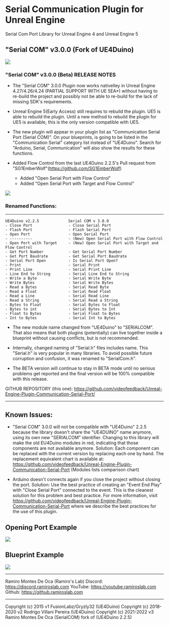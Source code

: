 # Serial Communication Plugin for Unreal Engine
Serial Com Port Library for Unreal Engine 4 and Unreal Engine 5
## "Serial COM" v3.0.0 (Fork of UE4Duino)


[![](https://github.com/videofeedback/Unreal-Engine-Plugin-Communication-Serial-Port/blob/main/SerialCOM/images/serial_com_fork_01.png)](https://github.com/videofeedback/Unreal-Engine-Plugin-Communication-Serial-Port/blob/main/SerialCOM/images/serial_com_fork_01.png)




### "Serial COM" v3.0.0 (Beta) RELEASE NOTES

- The "Serial COM" 3.0.0 Plugin now works nativelley in Unreal Engine 4.27/4.26/4.24 (PARTIAL SUPPORT WITH UE 5EA*) without having to re-build the project and possibly not be able to re-build for the lack of missing SDK's requirements. 
* Unreal Engine 5(Early Access) still requires to rebuild the plugin. UE5 is able to rebuild the plugin. Until a new method to rebuild the plugin for UE5 is available, this is the only version compatible with UE5.

- The new plugin will appear in your plugin list as "Communication Serial Port (Serial COM)". On your blueprints, is going to be listed in the "Communication Serial" category list instead of "UE4Duino". Search for "Arduino, Serial, Communication" will also show the results for these functions. 

- Added Flow Control from the last UE4Duino 2.2.5's Pull request from "SG1EmberWolf"(https://github.com/SG1EmberWolf) 
	- Added "Open Serial Port with Flow Control"
	- Added "Open Serial Port with Target and Flow Control"


[![](https://github.com/videofeedback/Unreal-Engine-Plugin-Communication-Serial-Port/blob/main/SerialCOM/images/serialcom_list_of_functions.png)](https://github.com/videofeedback/Unreal-Engine-Plugin-Communication-Serial-Port/blob/main/SerialCOM/images/serialcom_list_of_functions.png)



### Renamed Functions:
-----------------------------------------------------------------------------------
	UE4Duino v2.2.5				Serial COM v 3.0.0
	- Close Port 				- Close Serial Port
	- Flash Port 				- Flash Serial Port
	- Open Port 				- Open Serial Port
	- ----------				- (New) Open Serial Port with Flow Control
	- Open Port with Target		- (New) Open Serial Port with Target and Flow Control
	- Get Port Number			- Get Serial Port Number
	- Get Port Baudrate			- Get Serial Port Baudrate
	- Serial Port Open			- Is Serial Port Open?
	- Print 					- Serial Print
	- Print Line				- Serial Print Line
	- Line End to String		- Serial Line End to String
	- Write a Byte				- Serial Write Byte
	- Write Bytes				- Serial Write Bytes
	- Read a Bytes				- Serial Read Byte
	- Read a Float				- Serial Read Float
	- Read a Line				- Serial Read Line
	- Read a String				- Serial Read a String
	- Bytes to Float			- Serial Bytes to Float
	- Bytes to int 				- Serial Bytes to Int
	- Float to Bytes			- Serial Float to Bytes
	- Int to Bytes				- Serial Int to Bytes
  
  
  - The new module name changed from "UE4Duino" to "SERIALCOM". That also means that both plugins (potentially) can live together inside a blueprint without causing conflicts, but is not recommended.

- Internally, changed naming of "Serial.h" files includes name. This "Serial.h" is very popular in many libraries. To avoid possible future corruption and confusion, it was renamed to "SerialCom.h".

- The BETA version will continue to stay in BETA mode until no serious problems get reported and the final version will be 100% compatible with this release.

GITHUB REPOSITORY (this one): https://github.com/videofeedback/Unreal-Engine-Plugin-Communication-Serial-Port/

-----------------------------------------------------------------------------------------------------

Known Issues:
----------------------------

- "Serial COM" 3.0.0 will not be compatible with "UE4Duino" 2.2.5 because the library doesn't share the "UE4DUINO" name anymore, using its own new "SERIALCOM" identifier. Changing to this library will make the old EU4Duino modules in red, indicating that those components are not available anymore.
Solution: Each component can be replaced with the current version by replacing each one by hand. The replacement equivalent chart is available at:
https://github.com/videofeedback/Unreal-Engine-Plugin-Communication-Serial-Port  (Modules lists comparison chart)

- Arduino doesn't connects again if you close the project without closing the port.
Solution:  Use the best practice of creating an "Event End Play" with "Close Serial Port" connected to the event. This is the cleanest solution for this problem and best practice. 
For more information, visit https://github.com/videofeedback/Unreal-Engine-Plugin-Communication-Serial-Port where we describe the best practices for the use of this plugin.



## Opening Port Example

[![](https://github.com/videofeedback/Unreal-Engine-Plugin-Communication-Serial-Port/blob/main/SerialCOM/images/serialcom_opening_port_example.png)](https://github.com/videofeedback/Unreal-Engine-Plugin-Communication-Serial-Port/blob/main/SerialCOM/images/serialcom_opening_port_example.png)



## Blueprint Example

[![](https://github.com/videofeedback/Unreal-Engine-Plugin-Communication-Serial-Port/blob/main/SerialCOM/images/serialcom_blueprint_example.png)](https://github.com/videofeedback/Unreal-Engine-Plugin-Communication-Serial-Port/blob/main/SerialCOM/images/serialcom_blueprint_example.png)


-----------------------------------------------------------------------------------------------------
Ramiro Montes De Oca (Ramiro's Lab)
Discord: https://discord.ramiroslab.com
YouTube: https://youtube.ramiroslab.com
Github: https://github.ramiroslab.com

----------------------------------------------------------------------------------------------------
Copyright (c) 2015 v1 FusionLabz/Gryzly32 (UE4Duino)
Copyright (c) 2018-2020 v2 Rodrigo Villani Pereira (UE4Duino)
Copyright (c) 2021-2022 v3 Ramiro Montes De Oca (SerialCOM) fork of (UE4Duino 2.2.5)

  
